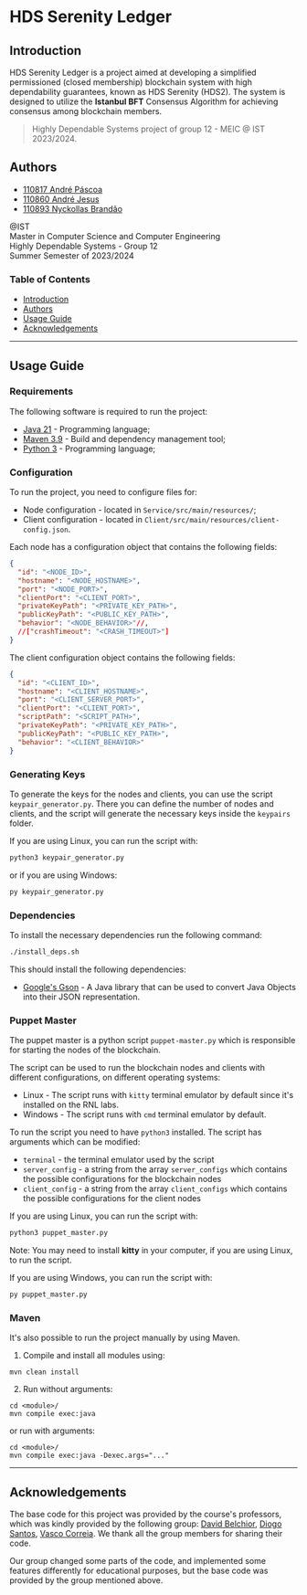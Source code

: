 # HDS Serenity Ledger

## Introduction

HDS Serenity Ledger is a project aimed at developing a simplified permissioned (closed membership) blockchain system
with high dependability guarantees, known as HDS Serenity (HDS2). The system is designed to utilize the **Istanbul BFT**
Consensus Algorithm for achieving consensus among blockchain members.

> Highly Dependable Systems project of group 12 - MEIC @ IST 2023/2024.

## Authors

- [110817 André Páscoa](https://github.com/devandrepascoa)
- [110860 André Jesus](https://github.com/andre-j3sus)
- [110893 Nyckollas Brandão](https://github.com/Nyckoka)

@IST<br>
Master in Computer Science and Computer Engineering<br>
Highly Dependable Systems - Group 12<br>
Summer Semester of 2023/2024

### Table of Contents

- [Introduction](#introduction)
- [Authors](#authors)
- [Usage Guide](#usage-guide)
- [Acknowledgements](#acknowledgements)

---

## Usage Guide

### Requirements

The following software is required to run the project:

- [Java 21](https://openjdk.org/projects/jdk/21/) - Programming language;
- [Maven 3.9](https://maven.apache.org/) - Build and dependency management tool;
- [Python 3](https://www.python.org/downloads/) - Programming language;

### Configuration

To run the project, you need to configure files for:

* Node configuration - located in `Service/src/main/resources/`;
* Client configuration - located in `Client/src/main/resources/client-config.json`.

Each node has a configuration object that contains the following fields:

```json
{
  "id": "<NODE_ID>",
  "hostname": "<NODE_HOSTNAME>",
  "port": "<NODE_PORT>",
  "clientPort": "<CLIENT_PORT>",
  "privateKeyPath": "<PRIVATE_KEY_PATH>",
  "publicKeyPath": "<PUBLIC_KEY_PATH>",
  "behavior": "<NODE_BEHAVIOR>"//,
  //["crashTimeout": "<CRASH_TIMEOUT>"]
}
```

The client configuration object contains the following fields:

```json
{
  "id": "<CLIENT_ID>",
  "hostname": "<CLIENT_HOSTNAME>",
  "port": "<CLIENT_SERVER_PORT>",
  "clientPort": "<CLIENT_PORT>",
  "scriptPath": "<SCRIPT_PATH>",
  "privateKeyPath": "<PRIVATE_KEY_PATH>",
  "publicKeyPath": "<PUBLIC_KEY_PATH>",
  "behavior": "<CLIENT_BEHAVIOR>"
}
```

### Generating Keys

To generate the keys for the nodes and clients, you can use the script `keypair_generator.py`.
There you can define the number of nodes and clients, and the script will generate the necessary keys inside
the `keypairs` folder.

If you are using Linux, you can run the script with:

```bash
python3 keypair_generator.py
```

or if you are using Windows:

```bash
py keypair_generator.py
```

### Dependencies

To install the necessary dependencies run the following command:

```bash
./install_deps.sh
```

This should install the following dependencies:

- [Google's Gson](https://github.com/google/gson) - A Java library that can be used to convert Java Objects into their
  JSON representation.

### Puppet Master

The puppet master is a python script `puppet-master.py` which is responsible for starting the nodes of the blockchain.

The script can be used to run the blockchain nodes and clients with different configurations, on different operating
systems:

* Linux - The script runs with `kitty` terminal emulator by default since it's installed on the RNL labs.
* Windows - The script runs with `cmd` terminal emulator by default.

To run the script you need to have `python3` installed.
The script has arguments which can be modified:

- `terminal` - the terminal emulator used by the script
- `server_config` - a string from the array `server_configs` which contains the possible configurations for the
  blockchain nodes
- `client_config` - a string from the array `client_configs` which contains the possible configurations for the client
  nodes

If you are using Linux, you can run the script with:

```bash
python3 puppet_master.py
```

Note: You may need to install **kitty** in your computer, if you are using Linux, to run the script.

If you are using Windows, you can run the script with:

```bash
py puppet_master.py
```

### Maven

It's also possible to run the project manually by using Maven.

1. Compile and install all modules using:

```
mvn clean install
```

2. Run without arguments:

```
cd <module>/
mvn compile exec:java
```

or run with arguments:

```
cd <module>/
mvn compile exec:java -Dexec.args="..."
```

---

## Acknowledgements

The base code for this project was provided by the course's professors, which was kindly provided by the following
group: [David Belchior](https://github.com/DavidAkaFunky), [Diogo Santos](https://github.com/DiogoSantoss), [Vasco Correia](https://github.com/Vaascoo).
We thank all the group members for sharing their code.

Our group changed some parts of the code, and implemented some features differently for educational purposes, but the
base code was provided by the group mentioned above.

